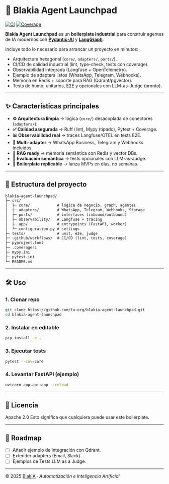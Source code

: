 # 🚀 Blakia Agent Launchpad

[![CI](https://github.com/blakiatech/blakia-agent-launchpad/actions/workflows/test.yml/badge.svg)](https://github.com/tu-org/blakia-agent-launchpad/actions/workflows/test.yml)
[![Coverage](https://blakiatech.github.io/blakia-agent-launchpad/badges/coverage.svg)](https://tu-org.github.io/blakia-agent-launchpad/htmlcov/index.html)

**Blakia Agent Launchpad** es un **boilerplate industrial** para construir agentes de IA modernos con **[Pydantic-AI](https://github.com/pydantic/pydantic-ai)** y **[LangGraph](https://www.langchain.com/langgraph)**.

Incluye todo lo necesario para arrancar un proyecto en minutos:

* Arquitectura hexagonal (`core/`, `adapters/`, `ports/`).
* CI/CD de calidad industrial (lint, type-check, tests con coverage).
* Observabilidad integrada (Langfuse + OpenTelemetry).
* Ejemplo de adapters listos (WhatsApp, Telegram, Webhooks).
* Memoria en Redis + soporte para RAG (Qdrant/pgvector).
* Tests de humo, unitarios, E2E y opcionales con LLM-as-Judge (pronto).

---

## ✨ Características principales

* **⚙️ Arquitectura limpia** → lógica (`core/`) desacoplada de conectores (`adapters/`).
* **✅ Calidad asegurada** → Ruff (lint), Mypy (tipado), Pytest + Coverage.
* **📊 Observabilidad real** → traces Langfuse/OTEL en tests E2E.
* **🤖 Multi-adapter** → WhatsApp Business, Telegram y Webhooks incluidos.
* **🧠 RAG ready** → memoria semántica con Redis y vector DBs.
* **🧪 Evaluación semántica** → tests opcionales con LLM-as-Judge.
* **🚀 Boilerplate replicable** → lanza MVPs en días, no semanas.

---

## 📂 Estructura del proyecto

```txt
blakia-agent-launchpad/
├─ src/
│  ├─ core/            # lógica de negocio, graph, agentes
│  ├─ adapters/        # WhatsApp, Telegram, Webhooks, Storage
│  ├─ ports/           # interfaces (inbound/outbound)
│  ├─ observability/   # Langfuse + tracing
│  ├─ app/             # entrypoints (FastAPI, worker)
│  └─ configuration.py # settings
├─ tests/              # unit, e2e, judge
├─ .github/workflows/  # CI/CD (lint, tests, coverage)
├─ pyproject.toml
├─ .coveragerc
├─ mypy.ini
├─ pytest.ini
└─ README.md
```

---

## 🛠️ Uso

### 1. Clonar repo

```bash
git clone https://github.com/tu-org/blakia-agent-launchpad.git
cd blakia-agent-launchpad
```

### 2. Instalar en editable

```bash
pip install -e .
```

### 3. Ejecutar tests

```bash
pytest --cov=core
```

### 4. Levantar FastAPI (ejemplo)

```bash
uvicorn app.api:app --reload
```

---

## 📜 Licencia

Apache 2.0
Esto significa que cualquiera puede usar este boilerplate.

---

## 🧭 Roadmap

* [ ] Añadir ejemplo de integración con Qdrant.
* [ ] Extender adapters (Email, Slack).
* [ ] Ejemplos de Tests LLM as a Judge.

---

© 2025 [BlakIA](https://blakia.es) · *Automatización e Inteligencia Artificial*
